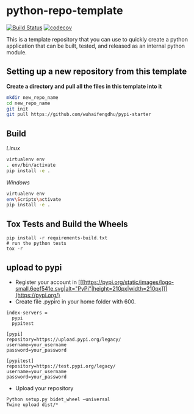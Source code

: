 # python-repo-template

[![Build Status](https://travis-ci.org/wuhaifengdhu/pypi-starter.svg?branch=master)](https://travis-ci.org/wuhaifengdhu/pypi-starter)
[![codecov](https://codecov.io/gh/wuhaifengdhu/pypi-starter/branch/master/graph/badge.svg)](https://codecov.io/gh/wuhaifengdhu/pypi-starter)

This is a template repository that you can use to quickly create a python application that can be built, tested, and released as an internal python module.

## Setting up a new repository from this template
**Create a directory and pull all the files in this template into it**

```bash
mkdir new_repo_name
cd new_repo_name
git init
git pull https://github.com/wuhaifengdhu/pypi-starter
```

## Build

*Linux*

```bash
virtualenv env
. env/bin/activate
pip install -e .
```

*Windows*
```bash
virtualenv env
env\Scripts\activate
pip install -e .
```

## Tox Tests and Build the Wheels

```
pip install -r requirements-build.txt
# run the python tests
tox -r
```

## upload to pypi
* Register your account in [[[https://pypi.org/static/images/logo-small.6eef541e.svg|alt="PyPi"|height=210px|width=210px]]](https://pypi.org/)
* Create file .pypirc in your home folder with 600.    
```[distutils]
index-servers =
  pypi
  pypitest

[pypi]
repository=https://upload.pypi.org/legacy/
username=your_username
password=your_password

[pypitest]
repository=https://test.pypi.org/legacy/
username=your_username
password=your_password
``` 
* Upload your repository
```
Python setup.py bidet_wheel —universal
Twine upload dist/*
```        



